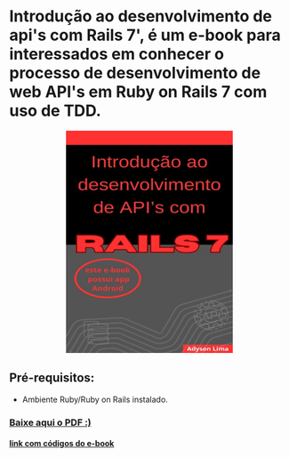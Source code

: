 # Introdução ao desenvolvimento de api's com Rails 7', é um e-book para interessados em conhecer o processo de desenvolvimento de web API's em Ruby on Rails 7 com uso de TDD.

<p align="center"><img src="https://github.com/Adyson-Lima/tutorial_rails_api/blob/main/capa.jpg" height="400" width="300"/></p>

## Pré-requisitos:
- Ambiente Ruby/Ruby on Rails instalado.

### <a href="https://github.com/Adyson-Lima/tutorial_rails_api/blob/main/Tutorial_Rails_API.pdf">Baixe aqui o PDF :)</a> 
#### <a href="https://github.com/Adyson-Lima/consoles_api">link com códigos do e-book</a>
